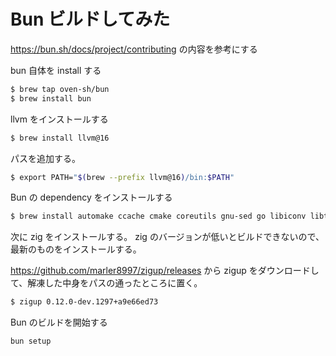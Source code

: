# Bun ビルドしてみた

https://bun.sh/docs/project/contributing の内容を参考にする

bun 自体を install する

```sh
$ brew tap oven-sh/bun
$ brew install bun
```

llvm をインストールする

```sh
$ brew install llvm@16
```

パスを追加する。

```sh
$ export PATH="$(brew --prefix llvm@16)/bin:$PATH"
```

Bun の dependency をインストールする

```sh
$ brew install automake ccache cmake coreutils gnu-sed go libiconv libtool ninja pkg-config rust
```

次に zig をインストールする。 zig のバージョンが低いとビルドできないので、最新のものをインストールする。

https://github.com/marler8997/zigup/releases から zigup をダウンロードして、解凍した中身をパスの通ったところに置く。

```sh
$ zigup 0.12.0-dev.1297+a9e66ed73
```

Bun のビルドを開始する

```sh
bun setup
```

```

```
